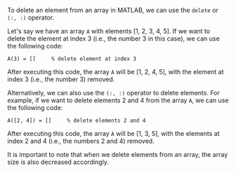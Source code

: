 To delete an element from an array in MATLAB, we can use the `delete` or `(:, :)` operator.

Let's say we have an array `A` with elements [1, 2, 3, 4, 5]. If we want to delete the element at index 3 (i.e., the number 3 in this case), we can use the following code:

```
A(3) = []     % delete element at index 3
```

After executing this code, the array `A` will be [1, 2, 4, 5], with the element at index 3 (i.e., the number 3) removed.

Alternatively, we can also use the `(:, :)` operator to delete elements. For example, if we want to delete elements 2 and 4 from the array `A`, we can use the following code:

```
A([2, 4]) = []     % delete elements 2 and 4
```

After executing this code, the array `A` will be [1, 3, 5], with the elements at index 2 and 4 (i.e., the numbers 2 and 4) removed.

It is important to note that when we delete elements from an array, the array size is also decreased accordingly.